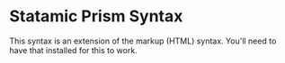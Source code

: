 # Statamic Prism Syntax

This syntax is an extension of the markup (HTML) syntax. You'll need to have that installed for this to work.